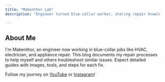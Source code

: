 ```yaml
---
title: "Makenthor Lab"
description: "Engineer turned blue-collar worker, sharing repair knowledge."

---
```


## About Me

I'm Makenthor, an engineer now working in blue-collar jobs like HVAC, electrician, and appliance repair. This blog documents my repair processes to help myself and others troubleshoot similar issues. Expect detailed guides with images, tools, and steps for each fix.

Follow my journey on [YouTube](https://youtube.com/@makenthor_lab) or [Instagram](https://instagram.com/makenthor)!

